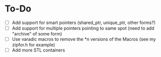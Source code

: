 To-Do
=====
- [ ] Add support for smart pointers (shared_ptr, unique_ptr, other forms?)
- [ ] Add support for multiple pointers pointing to same spot (need to add "archive" of some form)
- [ ] Use varadic macros to remove the *n versions of the Macros (see my zipfor.h for example)
- [ ] Add more STL containers
